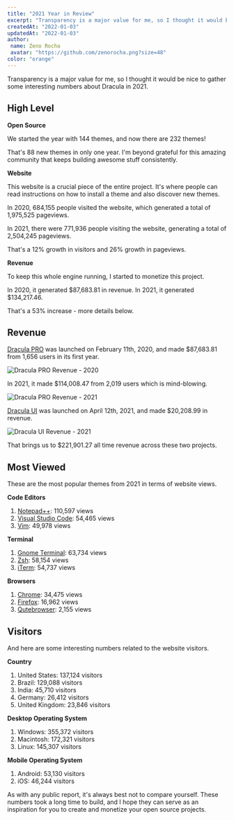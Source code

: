```yaml
---
title: "2021 Year in Review"
excerpt: "Transparency is a major value for me, so I thought it would be a good idea to gather some interesting numbers about Dracula in 2021."
createdAt: "2022-01-03"
updatedAt: "2022-01-03"
author:
 name: Zeno Rocha
 avatar: "https://github.com/zenorocha.png?size=48"
color: "orange"
---
```


Transparency is a major value for me, so I thought it would be nice to gather some interesting numbers about Dracula in 2021.

## High Level

**Open Source**

We started the year with 144 themes, and now there are 232 themes!

That's 88 new themes in only one year. I'm beyond grateful for this amazing community that keeps building awesome stuff consistently.

**Website**

This website is a crucial piece of the entire project. It's where people can read instructions on how to install a theme and also discover new themes.

In 2020, 684,155 people visited the website, which generated a total of 1,975,525 pageviews.

In 2021, there were 771,936 people visiting the website, generating a total of 2,504,245 pageviews.

That's a 12% growth in visitors and 26% growth in pageviews.

**Revenue**

To keep this whole engine running, I started to monetize this project.

In 2020, it generated $87,683.81 in revenue. In 2021, it generated $134,217.46.

That's a 53% increase - more details below.

## Revenue

[Dracula PRO](/pro) was launched on February 11th, 2020, and made $87,683.81 from 1,656 users in its first year.

![Dracula PRO Revenue - 2020](/static/img/blog/2021-year-in-review-1.png)

In 2021, it made $114,008.47 from 2,019 users which is mind-blowing.

![Dracula PRO Revenue - 2021](/static/img/blog/2021-year-in-review-2.png)

[Dracula UI](/ui) was launched on April 12th, 2021, and made $20,208.99 in revenue.

![Dracula UI Revenue - 2021](/static/img/blog/2021-year-in-review-3.png)

That brings us to $221,901.27 all time revenue across these two projects.

## Most Viewed

These are the most popular themes from 2021 in terms of website views.

**Code Editors**

1. [Notepad++](/notepad-plus-plus): 110,597 views
2. [Visual Studio Code](/visual-studio-code): 54,465 views
3. [Vim](/vim): 49,978 views

**Terminal**

1. [Gnome Terminal](/gnome-terminal): 63,734 views
2. [Zsh](/zsh): 58,154 views
3. [iTerm](/iterm): 54,737 views

**Browsers**

1. [Chrome](/chrome): 34,475 views
1. [Firefox](/firefox): 16,962 views
1. [Qutebrowser](/qutebrowser): 2,155 views

## Visitors

And here are some interesting numbers related to the website visitors.

**Country**

1. United States: 137,124 visitors
2. Brazil: 129,088 visitors
3. India: 45,710 visitors
4. Germany: 26,412 visitors
5. United Kingdom: 23,846 visitors

**Desktop Operating System**

1. Windows: 355,372 visitors
2. Macintosh: 172,321 visitors
3. Linux: 145,307 visitors

**Mobile Operating System**

1. Android: 53,130 visitors
2. iOS: 46,244 visitors

As with any public report, it's always best not to compare yourself. These numbers took a long time to build, and I hope they can serve as an inspiration for you to create and monetize your open source projects.

